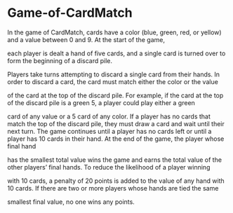 # Game-of-CardMatch

In the game of CardMatch, cards have a color (blue, green, red, or yellow) and a value between 0 and 9. At the start of the game, 

each player is dealt a hand of five cards, and a single card is turned over to form the beginning of a discard pile.

Players take turns attempting to discard a single card from their hands. In order to discard a card, the card must match either the color or the value 

of the card at the top of the discard pile. For example, if the card at the top of the discard pile is a green 5, a player could play either a green 

card of any value or a 5 card of any color. If a player has no cards that match the top of the discard pile, they must draw a card and wait until their 
next turn.
The game continues until a player has no cards left or until a player has 10 cards in their hand. At the end of the game, the player whose final hand 

has the smallest total value wins the game and earns the total value of the other players’ final hands. To reduce the likelihood of a player winning 

with 10 cards, a penalty of 20 points is added to the value of any hand with 10 cards. If there are two or more players whose hands are tied the same 

smallest final value, no one wins any points.
